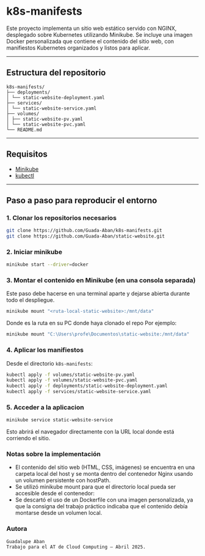 # k8s-manifests


Este proyecto implementa un sitio web estático servido con NGINX, desplegado sobre Kubernetes utilizando Minikube. 
Se incluye una imagen Docker personalizada que contiene el contenido del sitio web, con manifiestos Kubernetes organizados y listos para aplicar.

---

##  Estructura del repositorio

```
k8s-manifests/
├── deployments/
│ └── static-website-deployment.yaml
├── services/
│ └── static-website-service.yaml
├── volumes/
│ ├── static-website-pv.yaml
│ └── static-website-pvc.yaml
└── README.md
```

---

##  Requisitos

- [Minikube](https://minikube.sigs.k8s.io/docs/start/)
- [kubectl](https://kubernetes.io/docs/tasks/tools/)


---

##  Paso a paso para reproducir el entorno

### 1. Clonar los repositorios necesarios

```bash
git clone https://github.com/Guada-Aban/k8s-manifests.git
git clone https://github.com/Guada-Aban/static-website.git
```

### 2. Iniciar minikube

```bash
minikube start --driver=docker
```

### 3. Montar el contenido en Minikube (en una consola separada)
Este paso debe hacerse en una terminal aparte y dejarse abierta durante todo el despliegue.
```bash
minikube mount "<ruta-local-static-website>:/mnt/data"
```
Donde <ruta-local-static-website> es la ruta en su PC donde haya clonado el repo
Por ejemplo:

```bash
minikube mount "C:\Users\profe\Documentos\static-website:/mnt/data"
```

### 4. Aplicar los manifiestos
Desde el directorio `k8s-manifests`:

```bash
kubectl apply -f volumes/static-website-pv.yaml
kubectl apply -f volumes/static-website-pvc.yaml
kubectl apply -f deployments/static-website-deployment.yaml
kubectl apply -f services/static-website-service.yaml
```

### 5. Acceder a la aplicacion

```bash
minikube service static-website-service
```
Esto abrirá el navegador directamente con la URL local donde está corriendo el sitio.

### Notas sobre la implementación
- El contenido del sitio web (HTML, CSS, imágenes) se encuentra en una carpeta local del host y se monta dentro del contenedor Nginx usando un volumen persistente con hostPath.
- Se utilizó minikube mount para que el directorio local pueda ser accesible desde el contenedor:
- Se descartó el uso de un Dockerfile con una imagen personalizada, ya que la consigna del trabajo práctico indicaba que el contenido debía montarse desde un volumen local.

 ### Autora
    Guadalupe Aban
    Trabajo para el AT de Cloud Computing – Abril 2025.





